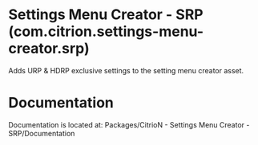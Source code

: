 # Settings Menu Creator - SRP (com.citrion.settings-menu-creator.srp)

Adds URP & HDRP exclusive settings to the setting menu creator asset.

# Documentation

Documentation is located at:
Packages/CitrioN - Settings Menu Creator - SRP/Documentation